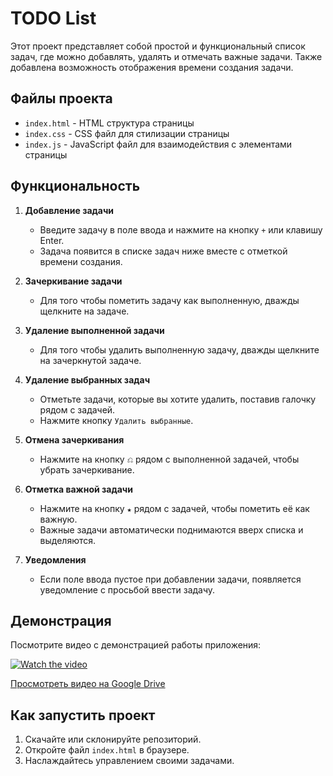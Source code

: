 # TODO List

Этот проект представляет собой простой и функциональный список задач, где можно добавлять, удалять и отмечать важные задачи. Также добавлена возможность отображения времени создания задачи.

## Файлы проекта

- `index.html` - HTML структура страницы
- `index.css` - CSS файл для стилизации страницы
- `index.js` - JavaScript файл для взаимодействия с элементами страницы

## Функциональность

1. **Добавление задачи**

   - Введите задачу в поле ввода и нажмите на кнопку `+` или клавишу Enter.
   - Задача появится в списке задач ниже вместе с отметкой времени создания.

2. **Зачеркивание задачи**

   - Для того чтобы пометить задачу как выполненную, дважды щелкните на задаче.

3. **Удаление выполненной задачи**

   - Для того чтобы удалить выполненную задачу, дважды щелкните на зачеркнутой задаче.

4. **Удаление выбранных задач**

   - Отметьте задачи, которые вы хотите удалить, поставив галочку рядом с задачей.
   - Нажмите кнопку `Удалить выбранные`.

5. **Отмена зачеркивания**

   - Нажмите на кнопку `⎌` рядом с выполненной задачей, чтобы убрать зачеркивание.

6. **Отметка важной задачи**

   - Нажмите на кнопку `★` рядом с задачей, чтобы пометить её как важную.
   - Важные задачи автоматически поднимаются вверх списка и выделяются.

7. **Уведомления**
   - Если поле ввода пустое при добавлении задачи, появляется уведомление с просьбой ввести задачу.

## Демонстрация

Посмотрите видео с демонстрацией работы приложения:

[![Watch the video](https://img.youtube.com/vi/RnMSu3VUTSc/0.jpg)](https://www.youtube.com/watch?v=RnMSu3VUTSc)

[Просмотреть видео на Google Drive](https://drive.google.com/file/d/1S-3hx6YKJU67GwpwZlKQDOef62H9gAKN/view?usp=sharing)

## Как запустить проект

1. Скачайте или склонируйте репозиторий.
2. Откройте файл `index.html` в браузере.
3. Наслаждайтесь управлением своими задачами.
